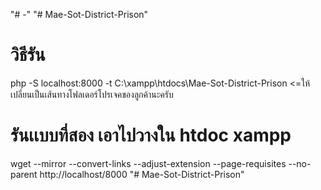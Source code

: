 "# -" 
"# Mae-Sot-District-Prison" 

# วิธีรัน
php -S localhost:8000 -t C:\xampp\htdocs\Mae-Sot-District-Prison <=ให้เปลี่ยนเป็นเส้นทางโฟลเดอร์โปรเจคของลูกค้านะครับ

# รันเเบบที่สอง เอาไปวางใน htdoc xampp

wget --mirror --convert-links --adjust-extension --page-requisites --no-parent http://localhost/8000
"# Mae-Sot-District-Prison" 
